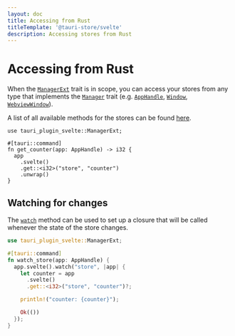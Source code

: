 ```yaml
---
layout: doc
title: Accessing from Rust
titleTemplate: '@tauri-store/svelte'
description: Accessing stores from Rust
---
```


# Accessing from Rust

When the [`ManagerExt`](https://docs.rs/tauri-plugin-svelte/latest/tauri_plugin_svelte/trait.ManagerExt.html) trait is in scope, you can access your stores from any type that implements the [`Manager`](https://docs.rs/tauri/latest/tauri/trait.Manager.html) trait (e.g. [`AppHandle`](https://docs.rs/tauri/latest/tauri/struct.AppHandle.html), [`Window`](https://docs.rs/tauri/latest/tauri/window/struct.Window.html), [`WebviewWindow`](https://docs.rs/tauri/latest/tauri/window/struct.Window.html)).

A list of all available methods for the stores can be found [here](https://docs.rs/tauri-plugin-svelte/latest/tauri_plugin_svelte/struct.Store.html).

```rust{7}
use tauri_plugin_svelte::ManagerExt;

#[tauri::command]
fn get_counter(app: AppHandle) -> i32 {
  app
    .svelte()
    .get::<i32>("store", "counter")
    .unwrap()
}
```

## Watching for changes

The [`watch`](https://docs.rs/tauri-plugin-svelte/latest/tauri_plugin_svelte/struct.Svelte.html#method.watch) method can be used to set up a closure that will be called whenever the state of the store changes.

```rust
use tauri_plugin_svelte::ManagerExt;

#[tauri::command]
fn watch_store(app: AppHandle) {
  app.svelte().watch("store", |app| {
    let counter = app
      .svelte()
      .get::<i32>("store", "counter")?;

    println!("counter: {counter}");

    Ok(())
  });
}
```
